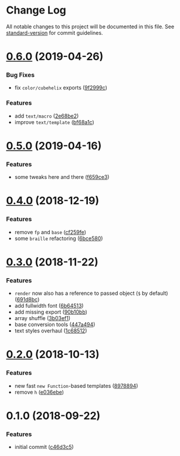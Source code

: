 # Change Log

All notable changes to this project will be documented in this file. See [standard-version](https://github.com/conventional-changelog/standard-version) for commit guidelines.

<a name="0.6.0"></a>
# [0.6.0](https://github.com/reinventing-wheels/wheels/compare/v0.5.0...v0.6.0) (2019-04-26)


### Bug Fixes

* fix `color/cubehelix` exports ([9f2999c](https://github.com/reinventing-wheels/wheels/commit/9f2999c))


### Features

* add `text/macro` ([2e68be2](https://github.com/reinventing-wheels/wheels/commit/2e68be2))
* improve `text/template` ([bf68a1c](https://github.com/reinventing-wheels/wheels/commit/bf68a1c))



<a name="0.5.0"></a>
# [0.5.0](https://github.com/reinventing-wheels/wheels/compare/v0.4.0...v0.5.0) (2019-04-16)


### Features

* some tweaks here and there ([f659ce3](https://github.com/reinventing-wheels/wheels/commit/f659ce3))



<a name="0.4.0"></a>
# [0.4.0](https://github.com/reinventing-wheels/wheels/compare/v0.3.0...v0.4.0) (2018-12-19)


### Features

* remove `fp` and `base` ([cf259fe](https://github.com/reinventing-wheels/wheels/commit/cf259fe))
* some `braille` refactoring ([6bce580](https://github.com/reinventing-wheels/wheels/commit/6bce580))



<a name="0.3.0"></a>
# [0.3.0](https://github.com/reinventing-wheels/wheels/compare/v0.2.0...v0.3.0) (2018-11-22)


### Features

* `render` now also has a reference to passed object (`$` by default) ([691d8bc](https://github.com/reinventing-wheels/wheels/commit/691d8bc))
* add fullwidth font ([6b64513](https://github.com/reinventing-wheels/wheels/commit/6b64513))
* add missing export ([90b10bb](https://github.com/reinventing-wheels/wheels/commit/90b10bb))
* array shuffle ([3b03ef1](https://github.com/reinventing-wheels/wheels/commit/3b03ef1))
* base conversion tools ([447a494](https://github.com/reinventing-wheels/wheels/commit/447a494))
* text styles overhaul ([1c68512](https://github.com/reinventing-wheels/wheels/commit/1c68512))



<a name="0.2.0"></a>
# [0.2.0](https://github.com/reinventing-wheels/wheels/compare/v0.1.0...v0.2.0) (2018-10-13)


### Features

* new fast `new Function`-based templates ([8978894](https://github.com/reinventing-wheels/wheels/commit/8978894))
* remove `h` ([e036ebe](https://github.com/reinventing-wheels/wheels/commit/e036ebe))



<a name="0.1.0"></a>
# 0.1.0 (2018-09-22)


### Features

* initial commit ([c46d3c5](https://github.com/reinventing-wheels/wheels/commit/c46d3c5))
